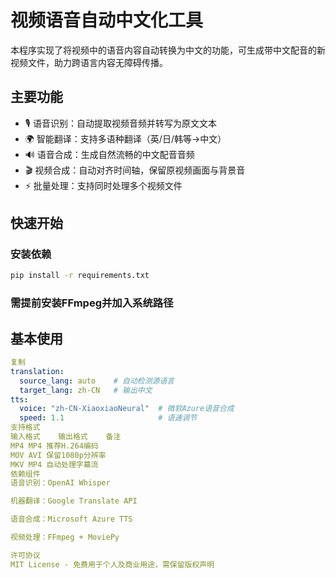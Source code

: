 # 视频语音自动中文化工具

本程序实现了将视频中的语音内容自动转换为中文的功能，可生成带中文配音的新视频文件，助力跨语言内容无障碍传播。

## 主要功能
- 🎙️ 语音识别：自动提取视频音频并转写为原文文本
- 🌍 智能翻译：支持多语种翻译（英/日/韩等→中文）
- 🔊 语音合成：生成自然流畅的中文配音音频
- 🎬 视频合成：自动对齐时间轴，保留原视频画面与背景音
- ⚡ 批量处理：支持同时处理多个视频文件

## 快速开始
### 安装依赖
```bash
pip install -r requirements.txt
```
### 需提前安装FFmpeg并加入系统路径

## 基本使用
```yaml
复制
translation:
  source_lang: auto    # 自动检测源语言
  target_lang: zh-CN   # 输出中文
tts:
  voice: "zh-CN-XiaoxiaoNeural"  # 微软Azure语音合成
  speed: 1.1                     # 语速调节
支持格式
输入格式	输出格式	备注
MP4	MP4	推荐H.264编码
MOV	AVI	保留1080p分辨率
MKV	MP4	自动处理字幕流
依赖组件
语音识别：OpenAI Whisper

机器翻译：Google Translate API

语音合成：Microsoft Azure TTS

视频处理：FFmpeg + MoviePy

许可协议
MIT License - 免费用于个人及商业用途，需保留版权声明
